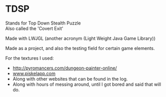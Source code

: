 # TDSP

Stands for Top Down Stealth Puzzle<br />
Also called the 'Covert Exit'

Made with LWJGL (another acronym (Light Weight Java Game Library))

Made as a project, and also the testing field for certain game elements.

For the textures I used:

- http://pyromancers.com/dungeon-painter-online/
- www.piskelapp.com
- Along with other websites that can be found in the log.
- Along with hours of messing around, until I got bored and said that will do.

